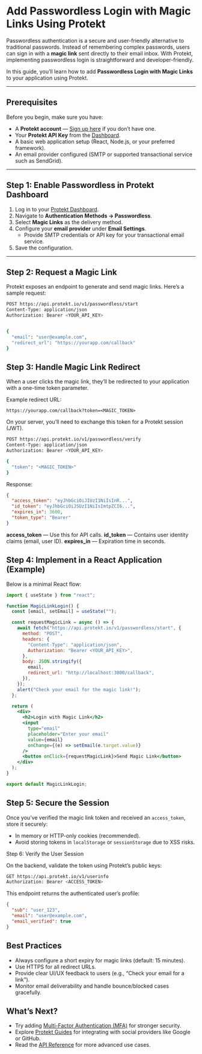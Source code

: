 # Add Passwordless Login with Magic Links Using Protekt

Passwordless authentication is a secure and user-friendly alternative to traditional passwords. Instead of remembering complex passwords, users can sign in with a **magic link** sent directly to their email inbox. With Protekt, implementing passwordless login is straightforward and developer-friendly.

In this guide, you’ll learn how to add **Passwordless Login with Magic Links** to your application using Protekt.

---

## Prerequisites

Before you begin, make sure you have:

- A **Protekt account** — [Sign up here](#) if you don’t have one.
- Your **Protekt API Key** from the [Dashboard](#).
- A basic web application setup (React, Node.js, or your preferred framework).
- An email provider configured (SMTP or supported transactional service such as SendGrid).

---

## Step 1: Enable Passwordless in Protekt Dashboard

1. Log in to your [Protekt Dashboard](#).
2. Navigate to **Authentication Methods → Passwordless**.
3. Select **Magic Links** as the delivery method.
4. Configure your **email provider** under **Email Settings**.
   - Provide SMTP credentials or API key for your transactional email service.
5. Save the configuration.

---

## Step 2: Request a Magic Link

Protekt exposes an endpoint to generate and send magic links. Here’s a sample request:

```bash
POST https://api.protekt.io/v1/passwordless/start
Content-Type: application/json
Authorization: Bearer <YOUR_API_KEY>


{
  "email": "user@example.com",
  "redirect_url": "https://yourapp.com/callback"
}
```

## Step 3: Handle Magic Link Redirect

When a user clicks the magic link, they’ll be redirected to your application with a one-time token parameter.

Example redirect URL:

```arduino
https://yourapp.com/callback?token=<MAGIC_TOKEN>
```

On your server, you’ll need to exchange this token for a Protekt session (JWT).

```bash
POST https://api.protekt.io/v1/passwordless/verify
Content-Type: application/json
Authorization: Bearer <YOUR_API_KEY>

{
  "token": "<MAGIC_TOKEN>"
}
```


Response:

```json
{
  "access_token": "eyJhbGciOiJIUzI1NiIsInR...",
  "id_token": "eyJhbGciOiJSUzI1NiIsImtpZCI6...",
  "expires_in": 3600,
  "token_type": "Bearer"
}
```

**access_token** — Use this for API calls.
**id_token** — Contains user identity claims (email, user ID).
**expires_in** — Expiration time in seconds.

## Step 4: Implement in a React Application (Example)

Below is a minimal React flow:

```jsx
import { useState } from "react";

function MagicLinkLogin() {
  const [email, setEmail] = useState("");

  const requestMagicLink = async () => {
    await fetch("https://api.protekt.io/v1/passwordless/start", {
      method: "POST",
      headers: {
        "Content-Type": "application/json",
        Authorization: "Bearer <YOUR_API_KEY>",
      },
      body: JSON.stringify({
        email,
        redirect_url: "http://localhost:3000/callback",
      }),
    });
    alert("Check your email for the magic link!");
  };

  return (
    <div>
      <h2>Login with Magic Link</h2>
      <input
        type="email"
        placeholder="Enter your email"
        value={email}
        onChange={(e) => setEmail(e.target.value)}
      />
      <button onClick={requestMagicLink}>Send Magic Link</button>
    </div>
  );
}

export default MagicLinkLogin;
```

## Step 5: Secure the Session

Once you’ve verified the magic link token and received an `access_token`, store it securely:

- In memory or HTTP-only cookies (recommended).
- Avoid storing tokens in `localStorage` or `sessionStorage` due to XSS risks.

Step 6: Verify the User Session

On the backend, validate the token using Protekt’s public keys:

```bash
GET https://api.protekt.io/v1/userinfo
Authorization: Bearer <ACCESS_TOKEN>
```

This endpoint returns the authenticated user’s profile:

```json
{
  "sub": "user_123",
  "email": "user@example.com",
  "email_verified": true
}
```

## Best Practices

- Always configure a short expiry for magic links (default: 15 minutes).
- Use HTTPS for all redirect URLs.
- Provide clear UI/UX feedback to users (e.g., “Check your email for a link”).
- Monitor email deliverability and handle bounce/blocked cases gracefully.

## What’s Next?

- Try adding [Multi-Factor Authentication (MFA)](#) for stronger security.
- Explore [Protekt Guides](#) for integrating with social providers like Google or GitHub.
- Read the [API Reference](#) for more advanced use cases.
